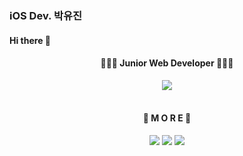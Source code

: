### iOS Dev. 박유진
#### Hi there 👋

<h4 align="center">👩🏻‍💻 Junior Web Developer 👩🏻‍💻</h4>
<p align="center">
<a target="_blank" href="https://www.notion.so/e262e3f5a0af4ac69f17fc613b77745b"><img src="https://img.shields.io/badge/Resume-000000?style=flat-square&logo=Notion&logoColor=white"/></a>
</p>

<h4 align="center"><br>🎈 M O R E 🎈</h4>
<p align="center">
<a href="https://youjean.tistory.com/"><img src="https://img.shields.io/badge/Tistory-181717?style=flat-square&logo=Bloglovin&logoColor=white&link=https://youjean.tistory.com/"/></a>
<a href="https://blog.naver.com/p41155a"><img src="https://img.shields.io/badge/Naver Blog-181717?style=flat-square&logo=Bloglovin&logoColor=white&link=https://blog.naver.com/p41155a"/></a>
<a href="mailto:p41155a@naver.com"><img src="https://img.shields.io/badge/Email-D14836?style=flat-square&logo=Gmail&logoColor=white"/></a>

<!--
**p41155a/p41155a** is a ✨ _special_ ✨ repository because its `README.md` (this file) appears on your GitHub profile.

Here are some ideas to get you started:

- 🔭 I’m currently working on ...
- 🌱 I’m currently learning ...
- 👯 I’m looking to collaborate on ...
- 🤔 I’m looking for help with ...
- 💬 Ask me about ...
- 📫 How to reach me: ...
- 😄 Pronouns: ...
- ⚡ Fun fact: ...
-->
